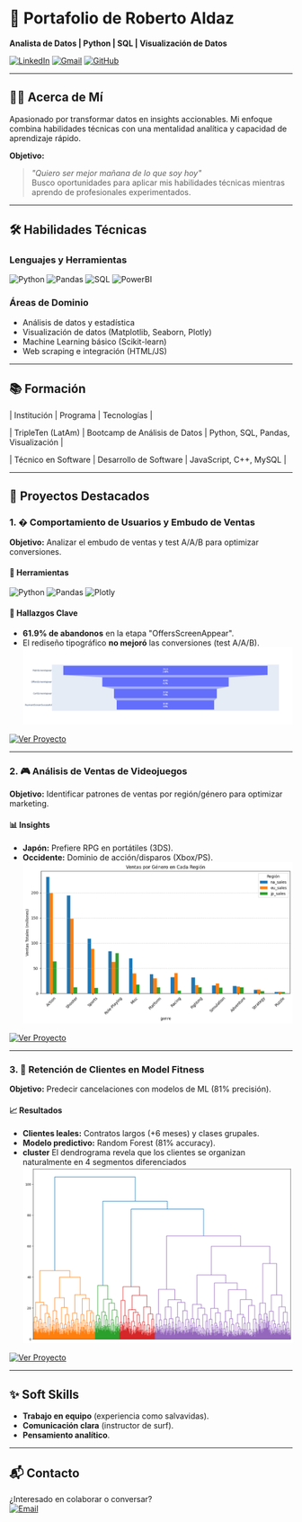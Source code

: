 # 🚀 Portafolio de Roberto Aldaz  
**Analista de Datos | Python | SQL | Visualización de Datos**  

[![LinkedIn](https://img.shields.io/badge/linkedin-%230077B5.svg?style=for-the-badge&logo=linkedin&logoColor=white)](https://www.linkedin.com/in/roberto-aldaz-corona/)
[![Gmail](https://img.shields.io/badge/Gmail-D14836?style=for-the-badge&logo=gmail&logoColor=white)](mailto:roberto.aldaz@gmail.com)
[![GitHub](https://img.shields.io/badge/github-%23121011.svg?style=for-the-badge&logo=github&logoColor=white)](https://github.com/Robalcor)

---

## 👨‍💻 Acerca de Mí  
Apasionado por transformar datos en insights accionables. Mi enfoque combina habilidades técnicas con una mentalidad analítica y capacidad de aprendizaje rápido.  

**Objetivo:**  
> *"Quiero ser mejor mañana de lo que soy hoy"*  
> Busco oportunidades para aplicar mis habilidades técnicas mientras aprendo de profesionales experimentados.  

---

## 🛠 Habilidades Técnicas  
### Lenguajes y Herramientas  
![Python](https://img.shields.io/badge/Python-3776AB?style=flat&logo=python&logoColor=white)
![Pandas](https://img.shields.io/badge/Pandas-2C2D72?style=flat&logo=pandas&logoColor=white)
![SQL](https://img.shields.io/badge/SQL-4479A1?style=flat&logo=postgresql&logoColor=white)
![PowerBI](https://img.shields.io/badge/PowerBI-F2C811?style=flat&logo=powerbi&logoColor=black)

### Áreas de Dominio  
- Análisis de datos y estadística  
- Visualización de datos (Matplotlib, Seaborn, Plotly)  
- Machine Learning básico (Scikit-learn)  
- Web scraping e integración (HTML/JS)  

---

## 📚 Formación  

| Institución          | Programa                          | Tecnologías                          |

| TripleTen (LatAm)    | Bootcamp de Análisis de Datos     | Python, SQL, Pandas, Visualización   |

| Técnico en Software  | Desarrollo de Software            | JavaScript, C++, MySQL               |

---

## 🌟 Proyectos Destacados  

### 1. � Comportamiento de Usuarios y Embudo de Ventas  
**Objetivo:** Analizar el embudo de ventas y test A/A/B para optimizar conversiones.  

#### 🔧 Herramientas  
![Python](https://img.shields.io/badge/Python-3776AB?style=flat&logo=python&logoColor=white)
![Pandas](https://img.shields.io/badge/Pandas-2C2D72?style=flat&logo=pandas&logoColor=white)
![Plotly](https://img.shields.io/badge/Plotly-3F4F75?style=flat&logo=plotly&logoColor=white)

#### 📌 Hallazgos Clave  
- **61.9% de abandonos** en la etapa "OffersScreenAppear".  
- El rediseño tipográfico **no mejoró** las conversiones (test A/A/B).
![Funnel](/assets/img/funnel_11.png)

[![Ver Proyecto](https://img.shields.io/badge/Explorar_Proyecto-295F98?style=for-the-badge)](https://github.com/Robalcor/test_a-a-b)

---

### 2. 🎮 Análisis de Ventas de Videojuegos  
**Objetivo:** Identificar patrones de ventas por región/género para optimizar marketing.  

#### 📊 Insights  
- **Japón:** Prefiere RPG en portátiles (3DS).  
- **Occidente:** Dominio de acción/disparos (Xbox/PS).
![ventas](assets/img/games_ventas_por_genero.png)

[![Ver Proyecto](https://img.shields.io/badge/Explorar_Proyecto-295F98?style=for-the-badge)](https://github.com/Robalcor/Games)

---

### 3. 💪 Retención de Clientes en Model Fitness  
**Objetivo:** Predecir cancelaciones con modelos de ML (81% precisión).  

#### 📈 Resultados  
- **Clientes leales:** Contratos largos (+6 meses) y clases grupales.  
- **Modelo predictivo:** Random Forest (81% accuracy).
- **cluster** El dendrograma revela que los clientes se organizan naturalmente en 4 segmentos diferenciados
![cluster](assets/img/cluster.png)


[![Ver Proyecto](https://img.shields.io/badge/Explorar_Proyecto-295F98?style=for-the-badge)](https://github.com/Robalcor/Model_Fitness)

---

## ✨ Soft Skills  
- **Trabajo en equipo** (experiencia como salvavidas).  
- **Comunicación clara** (instructor de surf).  
- **Pensamiento analítico**.  

---

## 📬 Contacto  
¿Interesado en colaborar o conversar?  
[![Email](https://img.shields.io/badge/Email_Me-D14836?style=for-the-badge&logo=gmail&logoColor=white)](mailto:roberto.aldaz@gmail.com)
